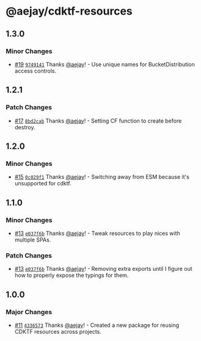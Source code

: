 # @aejay/cdktf-resources

## 1.3.0

### Minor Changes

- [#19](https://github.com/aejay/aejay-js/pull/19)
  [`9749141`](https://github.com/aejay/aejay-js/commit/9749141cace32de511202ca2b75bcdb23daf5f76)
  Thanks [@aejay](https://github.com/aejay)! - Use unique names for
  BucketDistribution access controls.

## 1.2.1

### Patch Changes

- [#17](https://github.com/aejay/aejay-js/pull/17)
  [`8bd2cab`](https://github.com/aejay/aejay-js/commit/8bd2cab68b065016ff79cce487032c75a4dd6765)
  Thanks [@aejay](https://github.com/aejay)! - Setting CF function to create
  before destroy.

## 1.2.0

### Minor Changes

- [#15](https://github.com/aejay/aejay-js/pull/15)
  [`0c029f1`](https://github.com/aejay/aejay-js/commit/0c029f1a8eb05caf9502d15abf8473a266ad0328)
  Thanks [@aejay](https://github.com/aejay)! - Switching away from ESM because
  it's unsupported for cdktf.

## 1.1.0

### Minor Changes

- [#13](https://github.com/aejay/aejay-js/pull/13)
  [`e037f6b`](https://github.com/aejay/aejay-js/commit/e037f6b863d64ddf1febda1a9f2fac83e3901ef6)
  Thanks [@aejay](https://github.com/aejay)! - Tweak resources to play nices
  with multiple SPAs.

### Patch Changes

- [#13](https://github.com/aejay/aejay-js/pull/13)
  [`e037f6b`](https://github.com/aejay/aejay-js/commit/e037f6b863d64ddf1febda1a9f2fac83e3901ef6)
  Thanks [@aejay](https://github.com/aejay)! - Removing extra exports until I
  figure out how to properly expose the typings for them.

## 1.0.0

### Major Changes

- [#11](https://github.com/aejay/aejay-js/pull/11)
  [`4336573`](https://github.com/aejay/aejay-js/commit/4336573241b04a47f0deececc32cb337ef081bfc)
  Thanks [@aejay](https://github.com/aejay)! - Created a new package for reusing
  CDKTF resources across projects.
